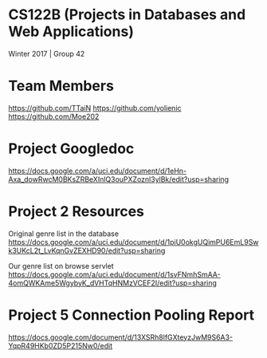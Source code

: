 # CS122B (Projects in Databases and Web Applications) 
Winter 2017 | Group 42

# Team Members
https://github.com/TTaiN
https://github.com/yolienic
https://github.com/Moe202

# Project Googledoc
https://docs.google.com/a/uci.edu/document/d/1eHn-Axa_dowRwcM0BKsZRBeXInlQ3ouPXZoznl3ylBk/edit?usp=sharing

# Project 2 Resources
Original genre list in the database
https://docs.google.com/a/uci.edu/document/d/1piU0okgUQimPU6EmL9Swk3UKcL2t_LvKqnGvZEXHD90/edit?usp=sharing

Our genre list on browse servlet
https://docs.google.com/a/uci.edu/document/d/1svFNmhSmAA-4omQWKAme5WgybyK_dVHTqHNMzVCEF2I/edit?usp=sharing

# Project 5 Connection Pooling Report
https://docs.google.com/document/d/13XSRh8lfGXteyzJwM9S6A3-YqpR49HKb0ZD5P215Nw0/edit